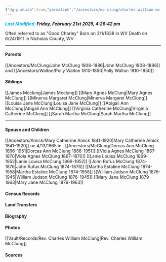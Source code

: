 ```yaml
---
{"dg-publish":true,"permalink":"/ancestors/mc-clung/charles-william-mc-clung-1838-1911/","tags":["Charles-William-McClung"]}
---
```


***<font color="#00b0f0">Last Modified:</font> Friday, February 21st 2025, 4:26:42 pm***

Often referred to as "Good Charley"
Born on  3/1/1838 in WV
Death on 6/24/1911 in Nicholas County, WV

---
#### Parents

[[Ancestors/McClung/John McClung 1808-1886\|John McClung 1808-1886]] and [[Ancestors/Walton/Polly Walton 1810-1850\|Polly Walton 1810-1850]]
#### Siblings
[[James Mcclung\|James Mcclung]]
[[Mary Agnes McClung\|Mary Agnes McClung]]
[[Minerva Margaret McClung\|Minerva Margaret McClung]]
[[Louisa Jane McClung\|Louisa Jane McClung]]
[[Abigail Ann McClung\|Abigail Ann McClung]]
[[Virginia Catherine McClung\|Virginia Catherine McClung]]
[[Sarah Martha McClung\|Sarah Martha McClung]]

---
#### Spouse and Children
[[Ancestors/Amick/Mary Catherine Amick 1841-1920\|Mary Catherine Amick 1841-1920]] on 4/13/1865 in <!-- link to place -->.
[[Ancestors/McClung/Dorcas Ann McClung 1866-1951\|Dorcas Ann McClung 1866-1951]]
[[Viola Agnes McClung 1867-1870\|Viola Agnes McClung 1867-1870]]
[[Lanie Louisa McClung 1869-1952\|Lanie Louisa McClung 1869-1952]]
[[John Rufus McClung 1874-1876\|John Rufus McClung 1874-1876]]
[[Martha Estaline McClung 1874-1958\|Martha Estaline McClung 1874-1958]]
[[William Judson McClung 1876-1945\|William Judson McClung 1876-1945]]
[[Mary Jane McClung 1879-1963\|Mary Jane McClung 1879-1963]]

#### Census Records

#### Land Transfers

#### Biography

#### Photos
[[Vault/Records/Rev. Charles William McClung\|Rev. Charles William McClung]]
#### Sources

